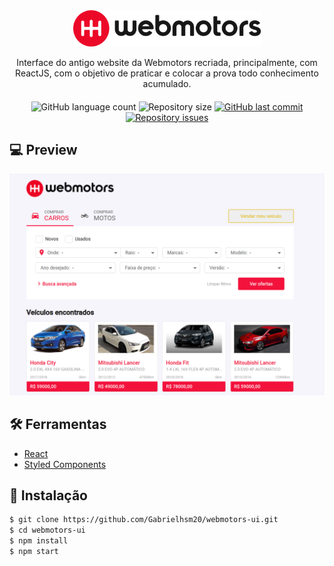 <div align="center">
  <img src="src/assets/images/logo.png" width="300">
  <p>
    Interface do antigo website da Webmotors recriada, principalmente, com ReactJS, com o objetivo de praticar e colocar a prova todo conhecimento acumulado.
  </p>
</div>
<div align="center" style="margin: 20px 0">
  <img src="https://img.shields.io/github/languages/count/Gabrielhsm20/webmotors-ui" alt="GitHub language count" />
  <img src="https://img.shields.io/github/repo-size/Gabrielhsm20/webmotors-ui" alt="Repository size">
  <a href="https://github.com/Gabrielhsm20/webmotors-ui/commits/master" target="_blank">
    <img src="https://img.shields.io/github/last-commit/Gabrielhsm20/webmotors-ui" alt="GitHub last commit">
  </a>
  <a href="https://github.com/Gabrielhsm20/webmotors-ui/issues" target="_blank">
    <img src="https://img.shields.io/github/issues/Gabrielhsm20/webmotors-ui" alt="Repository issues">
  </a>
</div>

## 💻 Preview
<div align="center">
  <img src=".github/preview.png">
</div>

## 🛠 Ferramentas

- [React](https://reactjs.org/)
- [Styled Components](https://styled-components.com/)

## 🚀 Instalação
```bash
$ git clone https://github.com/Gabrielhsm20/webmotors-ui.git
$ cd webmotors-ui
$ npm install
$ npm start
```
